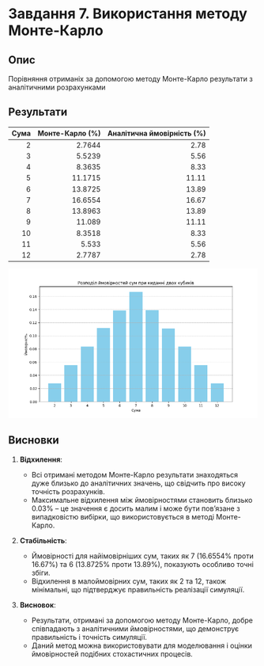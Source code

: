 # Завдання 7. Використання методу Монте-Карло

## Опис

Порівняння отриманіх за допомогою методу Монте-Карло результати з аналітичними розрахунками

## Результати 

| Сума |   Монте-Карло (%) |   Аналітична ймовірність (%) |
|-------:|------------------:|-----------------------------:|
|      2 |            2.7644 |                         2.78 |
|      3 |            5.5239 |                         5.56 |
|      4 |            8.3635 |                         8.33 |
|      5 |           11.1715 |                        11.11 |
|      6 |           13.8725 |                        13.89 |
|      7 |           16.6554 |                        16.67 |
|      8 |           13.8963 |                        13.89 |
|      9 |           11.089  |                        11.11 |
|     10 |            8.3518 |                         8.33 |
|     11 |            5.533  |                         5.56 |
|     12 |            2.7787 |                         2.78 |

![Screenshoot](./assets/figure.png)

## Висновки

1. **Відхилення**:
   - Всі отримані методом Монте-Карло результати знаходяться дуже близько до аналітичних значень, що свідчить про високу точність розрахунків.
   - Максимальне відхилення між ймовірностями становить близько 0.03% – це значення є досить малим і може бути пов’язане з випадковістю вибірки, що використовується в методі Монте-Карло.

2. **Стабільність**:
   - Ймовірності для найімовірніших сум, таких як 7 (16.6554% проти 16.67%) та 6 (13.8725% проти 13.89%), показують особливо точні збіги.
   - Відхилення в малоймовірних сум, таких як 2 та 12, також мінімальні, що підтверджує правильність реалізації симуляції.

3. **Висновок**:
   - Результати, отримані за допомогою методу Монте-Карло, добре співпадають з аналітичними ймовірностями, що демонструє правильність і точність симуляції.
   - Даний метод можна використовувати для моделювання і оцінки ймовірностей подібних стохастичних процесів.

